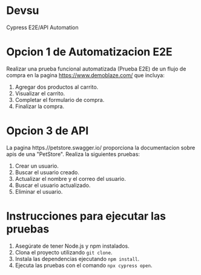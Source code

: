 # Devsu
Cypress E2E/API Automation

# Opcion 1 de Automatizacion E2E
Realizar una prueba funcional automatizada (Prueba E2E) de un flujo de compra en la pagina https://www.demoblaze.com/ que incluya:  
1. Agregar dos productos al carrito.
2. Visualizar el carrito.
3. Completar el formulario de compra.
4. Finalizar la compra.

# Opcion 3 de API
La pagina https.//petstore.swagger.io/ proporciona la documentacion sobre apis de una "PetStore".
Realiza la siguientes pruebas:  
1. Crear un usuario.
2. Buscar el usuario creado.
3. Actualizar el nombre y el correo del usuario.
4. Buscar el usuario actualizado.
5. Eliminar el usuario.

# Instrucciones para ejecutar las pruebas
1. Asegúrate de tener Node.js y npm instalados.
2. Clona el proyecto utilizando `git clone`.
3. Instala las dependencias ejecutando `npm install`.
4. Ejecuta las pruebas con el comando `npx cypress open`.